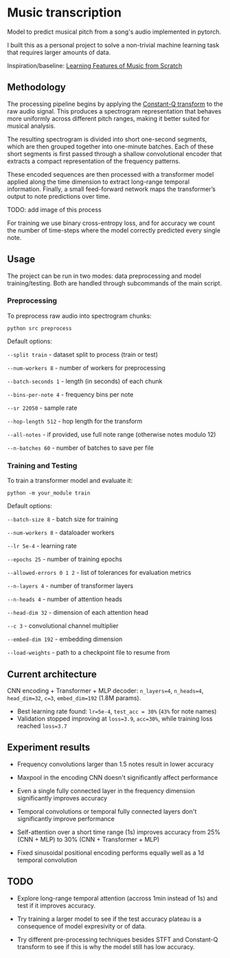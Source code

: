 # Music transcription

Model to predict musical pitch from a song's audio implemented in pytorch.

I built this as a personal project to solve a non-trivial machine learning task that requires larger amounts of data.

Inspiration/baseline: <a href="https://projects.iq.harvard.edu/files/kakade/files/1611-09827-2017.pdf">Learning Features of Music from Scratch</a>

## Methodology

The processing pipeline begins by applying the <a href="https://en.wikipedia.org/wiki/Constant-Q_transform">Constant-Q transform</a> to the raw audio signal. This produces a spectrogram representation that behaves more uniformly across different pitch ranges, making it better suited for musical analysis.

The resulting spectrogram is divided into short one-second segments, which are then grouped together into one-minute batches. Each of these short segments is first passed through a shallow convolutional encoder that extracts a compact representation of the frequency patterns.

These encoded sequences are then processed with a transformer model applied along the time dimension to extract long-range temporal information. Finally, a small feed-forward network maps the transformer’s output to note predictions over time.

TODO: add image of this process

For training we use binary cross-entropy loss, and for accuracy we count the number of time-steps where the model correctly predicted every single note.

## Usage

The project can be run in two modes: data preprocessing and model training/testing. Both are handled through subcommands of the main script.

### Preprocessing

To preprocess raw audio into spectrogram chunks:

```python src preprocess```

Default options:

`--split train` - dataset split to process (train or test)

`--num-workers 8` - number of workers for preprocessing

`--batch-seconds 1` - length (in seconds) of each chunk

`--bins-per-note 4` - frequency bins per note

`--sr 22050` - sample rate

`--hop-length 512` - hop length for the transform

`--all-notes` - if provided, use full note range (otherwise notes modulo 12)

`--n-batches 60` - number of batches to save per file

### Training and Testing

To train a transformer model and evaluate it:

```python -m your_module train```

Default options:

`--batch-size 8` - batch size for training

`--num-workers 8` - dataloader workers

`--lr 5e-4` - learning rate

`--epochs 25` - number of training epochs

`--allowed-errors 0 1 2` - list of tolerances for evaluation metrics

`--n-layers 4` - number of transformer layers

`--n-heads 4` - number of attention heads

`--head-dim 32` - dimension of each attention head

`--c 3` - convolutional channel multiplier

`--embed-dim 192` - embedding dimension

`--load-weights` - path to a checkpoint file to resume from

## Current architecture

CNN encoding + Transformer + MLP decoder: `n_layers=4`, `n_heads=4`, `head_dim=32`, `c=3`, `embed_dim=192` (1.8M params).
- Best learning rate found: `lr=5e-4`, `test_acc = 30%` (`43%` for note names)
- Validation stopped improving at `loss=3.9`, `acc=30%`, while training loss reached `loss=3.7`

## Experiment results

- Frequency convolutions larger than 1.5 notes result in lower accuracy

- Maxpool in the encoding CNN doesn't significantly affect performance

- Even a single fully connected layer in the frequency dimension significantly improves accuracy

- Temporal convolutions or temporal fully connected layers don't significantly improve performance

- Self-attention over a short time range (1s) improves accuracy from 25% (CNN + MLP) to 30% (CNN + Transformer + MLP)

- Fixed sinusoidal positional encoding performs equally well as a 1d temporal convolution

## TODO

- Explore long-range temporal attention (accross 1min instead of 1s) and test if it improves accuracy.

- Try training a larger model to see if the test accuracy plateau is a consequence of model expresivity or of data.

- Try different pre-processing techniques besides STFT and Constant-Q transform to see if this is why the model still has low accuracy.
